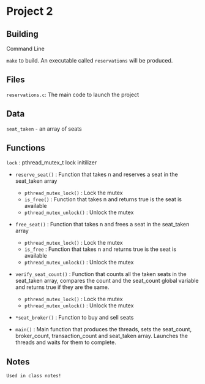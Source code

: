 # Project 2

## Building

Command Line

`make` to build. An executable called  `reservations` will be produced. 

## Files

`reservations.c`: The main code to launch the project

## Data
`seat_taken` - an array of seats

## Functions

`lock` : pthread_mutex_t lock initilizer

* `reserve_seat()` : Function that takes n and reserves a seat in the seat_taken array
    * `pthread_mutex_lock()` : Lock the mutex
    * `is_free()` : Function that takes n and returns true is the seat is available
    *  `pthread_mutex_unlock()` : Unlock the mutex

* `free_seat()` : Function that takes n and frees a seat in the seat_taken array
    * `pthread_mutex_lock()` : Lock the mutex
    * `is_free` : Function that takes n and returns true is the seat is available
    *  `pthread_mutex_unlock()` : Unlock the mutex

* `verify_seat_count()` : Function that counts all the taken seats in the seat_taken array, compares the count and the seat_count global variable and returns true if they are the same. 
    * `pthread_mutex_lock()` : Lock the mutex
    *  `pthread_mutex_unlock()` : Unlock the mutex

* `*seat_broker()` : Function to buy and sell seats

* `main()` : Main function that produces the threads, sets the seat_count, broker_count, transaction_count and seat_taken array. 
Launches the threads and waits for them to complete. 

## Notes
    Used in class notes!
